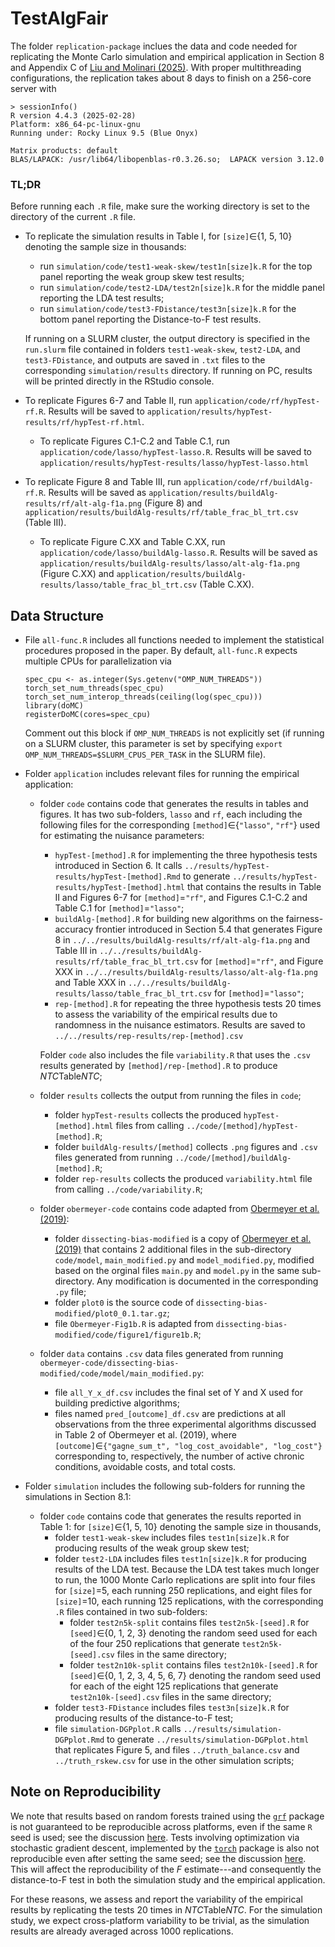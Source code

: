 # TestAlgFair
The folder `replication-package` inclues the data and code needed for replicating the Monte Carlo simulation and empirical application in Section 8 and Appendix C of [Liu and Molinari (2025)](https://arxiv.org/abs/2402.08879). With proper multithreading configurations, the replication takes about 8 days to finish on a 256-core server with
```
> sessionInfo()
R version 4.4.3 (2025-02-28)
Platform: x86_64-pc-linux-gnu
Running under: Rocky Linux 9.5 (Blue Onyx)

Matrix products: default
BLAS/LAPACK: /usr/lib64/libopenblas-r0.3.26.so;  LAPACK version 3.12.0
```
### TL;DR
Before running each `.R` file, make sure the working directory is set to the directory of the current `.R` file.
- To replicate the simulation results in Table I, for `[size]`$\in${1, 5, 10} denoting the sample size in thousands:
  * run `simulation/code/test1-weak-skew/test1n[size]k.R` for the top panel reporting the weak group skew test results;
  * run `simulation/code/test2-LDA/test2n[size]k.R` for the middle panel reporting the LDA test results;
  * run `simulation/code/test3-FDistance/test3n[size]k.R` for the bottom panel reporting the Distance-to-F test results.

  If running on a SLURM cluster, the output directory is specified in the `run.slurm` file contained in folders `test1-weak-skew`, `test2-LDA`, and `test3-FDistance`, and outputs are saved in `.txt` files to the corresponding `simulation/results` directory. If running on PC, results will be printed directly in the RStudio console.

- To replicate Figures 6-7 and Table II, run `application/code/rf/hypTest-rf.R`. Results will be saved to `application/results/hypTest-results/rf/hypTest-rf.html`.
  * To replicate Figures C.1-C.2 and Table C.1, run `application/code/lasso/hypTest-lasso.R`. Results will be saved to `application/results/hypTest-results/lasso/hypTest-lasso.html`
 
- To replicate Figure 8 and Table III, run `application/code/rf/buildAlg-rf.R`. Results will be saved as `application/results/buildAlg-results/rf/alt-alg-f1a.png` (Figure 8) and `application/results/buildAlg-results/rf/table_frac_bl_trt.csv` (Table III).
  * To replicate Figure C.XX and Table C.XX, run `application/code/lasso/buildAlg-lasso.R`. Results will be saved as `application/results/buildAlg-results/lasso/alt-alg-f1a.png` (Figure C.XX) and `application/results/buildAlg-results/lasso/table_frac_bl_trt.csv` (Table C.XX).

## Data Structure
- File `all-func.R` includes all functions needed to implement the statistical procedures proposed in the paper. By default, `all-func.R` expects multiple CPUs for parallelization via
  ```
  spec_cpu <- as.integer(Sys.getenv("OMP_NUM_THREADS"))
  torch_set_num_threads(spec_cpu)
  torch_set_num_interop_threads(ceiling(log(spec_cpu)))
  library(doMC)
  registerDoMC(cores=spec_cpu)
  ```
  Comment out this block if `OMP_NUM_THREADS` is not explicitly set (if running on a SLURM cluster, this parameter is set by specifying `export OMP_NUM_THREADS=$SLURM_CPUS_PER_TASK` in the SLURM file).
- Folder `application` includes relevant files for running the empirical application:
    * folder `code` contains code that generates the results in tables and figures. It has two sub-folders, `lasso` and `rf`, each including the following files for the corresponding `[method]`$\in${`"lasso"`, `"rf"`} used for estimating the nuisance parameters:
        - `hypTest-[method].R` for implementing the three hypothesis tests introduced in Section 6. It calls `../results/hypTest-results/hypTest-[method].Rmd` to generate `../results/hypTest-results/hypTest-[method].html` that contains the results in Table II and Figures 6-7 for `[method]`=`"rf"`, and Figures C.1-C.2 and Table C.1 for `[method]`=`"lasso"`;
        - `buildAlg-[method].R` for building new algorithms on the fairness-accuracy frontier introduced in Section 5.4 that generates Figure 8 in `../../results/buildAlg-results/rf/alt-alg-f1a.png` and Table III in `../../results/buildAlg-results/rf/table_frac_bl_trt.csv` for `[method]`=`"rf"`, and Figure XXX in `../../results/buildAlg-results/lasso/alt-alg-f1a.png` and Table XXX in `../../results/buildAlg-results/lasso/table_frac_bl_trt.csv` for `[method]`=`"lasso"`;
        - `rep-[method].R` for repeating the three hypothesis tests 20 times to assess the variability of the empirical results due to randomness in the nuisance estimators. Results are saved to `../../results/rep-results/rep-[method].csv`
          
      Folder `code` also includes the file `variability.R` that uses the `.csv` results generated by `[method]/rep-[method].R` to produce *NTC*Table*NTC*;
    * folder `results` collects the output from running the files in `code`;
        - folder `hypTest-results` collects the produced `hypTest-[method].html` files from calling `../code/[method]/hypTest-[method].R`;
        - folder `buildAlg-results/[method]` collects `.png` figures and `.csv` files generated from running `../code/[method]/buildAlg-[method].R`;
        - folder `rep-results` collects the produced `variability.html` file from calling `../code/variability.R`;
    * folder `obermeyer-code` contains code adapted from [Obermeyer et al. (2019)](https://gitlab.com/labsysmed/dissecting-bias):
        - folder `dissecting-bias-modified` is a copy of [Obermeyer et al. (2019)](https://gitlab.com/labsysmed/dissecting-bias) that contains 2 additional files in the sub-directory `code/model`, `main_modified.py` and `model_modified.py`, modified based on the orginal files `main.py` and `model.py` in the same sub-directory. Any modification is documented in the corresponding `.py` file;
        - folder `plot0` is the source code of `dissecting-bias-modified/plot0_0.1.tar.gz`;
        - file `Obermeyer-Fig1b.R` is adapted from `dissecting-bias-modified/code/figure1/figure1b.R`;
    * folder `data` contains `.csv` data files generated from running `obermeyer-code/dissecting-bias-modified/code/model/main_modified.py`:
        - file `all_Y_x_df.csv` includes the final set of Y and X used for building predictive algorithms;
        - files named `pred_[outcome]_df.csv` are predictions at all observations from the three experimental algorithms discussed in Table 2 of Obermeyer et al. (2019), where `[outcome]`$\in$`{"gagne_sum_t", "log_cost_avoidable", "log_cost"}` corresponding to, respectively, the number of active chronic conditions, avoidable costs, and total costs.

- Folder `simulation` includes the following sub-folders for running the simulations in Section 8.1: 
    * folder `code` contains code that generates the results reported in Table 1: for `[size]`$\in${1, 5, 10} denoting the sample size in thousands,
      - folder `test1-weak-skew` includes files `test1n[size]k.R` for producing results of the weak group skew test;
      - folder `test2-LDA` includes files `test1n[size]k.R` for producing results of the LDA test. Because the LDA test takes much longer to run, the 1000 Monte Carlo replications are split into four files for `[size]`=5, each running 250 replications, and eight files for `[size]`=10, each running 125 replications, with the corresponding `.R` files contained in two sub-folders:
        * folder `test2n5k-split` contains files `test2n5k-[seed].R` for `[seed]`$\in${0, 1, 2, 3} denoting the random seed used for each of the four 250 replications that generate `test2n5k-[seed].csv` files in the same directory;
        * folder `test2n10k-split` contains files `test2n10k-[seed].R` for `[seed]`$\in${0, 1, 2, 3, 4, 5, 6, 7} denoting the random seed used for each of the eight 125 replications that generate `test2n10k-[seed].csv` files in the same directory;
      - folder `test3-FDistance` includes files `test3n[size]k.R` for producing results of the distance-to-F test;
      - file `simulation-DGPplot.R` calls `../results/simulation-DGPplot.Rmd` to generate `../results/simulation-DGPplot.html` that replicates Figure 5, and files `../truth_balance.csv` and `../truth_rskew.csv` for use in the other simulation scripts;
    


## Note on Reproducibility

We note that results based on random forests trained using the [`grf`](https://grf-labs.github.io/grf/index.html) package is not guaranteed to be reproducible across platforms, even if the same `R` seed is used; see the discussion [here](https://grf-labs.github.io/grf/REFERENCE.html#forests-predict-different-values-depending-on-the-platform-even-though-the-seed-is-the-same). 
Tests involving optimization via stochastic gradient descent, implemented by the [`torch`](https://torch.mlverse.org/) package is also not reproducible even after setting the same seed; see the discussion [here](https://github.com/mlverse/torch/issues/1311). This will affect the reproducibility of the $F$ estimate---and consequently the distance-to-F test in both the simulation study and the empirical application. 

For these reasons, we assess and report the variability of the empirical results by replicating the tests 20 times in *NTC*Table*NTC*. For the simulation study, we expect cross-platform variability to be trivial, as the simulation results are already averaged across 1000 replications.
